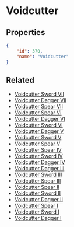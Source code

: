 # Voidcutter

<no description available>

## Properties

```json
{
    "id": 370,
    "name": "Voidcutter"
}
```

## Related

- [Voidcutter Sword VII](../items/20958-voidcutter-sword-vii.md)
- [Voidcutter Dagger VII](../items/20965-voidcutter-dagger-vii.md)
- [Voidcutter Spear VII](../items/20972-voidcutter-spear-vii.md)
- [Voidcutter Spear VI](../items/20971-voidcutter-spear-vi.md)
- [Voidcutter Dagger VI](../items/20964-voidcutter-dagger-vi.md)
- [Voidcutter Sword VI](../items/20957-voidcutter-sword-vi.md)
- [Voidcutter Dagger V](../items/20963-voidcutter-dagger-v.md)
- [Voidcutter Sword V](../items/20956-voidcutter-sword-v.md)
- [Voidcutter Spear V](../items/20970-voidcutter-spear-v.md)
- [Voidcutter Spear IV](../items/20969-voidcutter-spear-iv.md)
- [Voidcutter Sword IV](../items/20955-voidcutter-sword-iv.md)
- [Voidcutter Dagger IV](../items/20962-voidcutter-dagger-iv.md)
- [Voidcutter Dagger III](../items/20961-voidcutter-dagger-iii.md)
- [Voidcutter Sword III](../items/20954-voidcutter-sword-iii.md)
- [Voidcutter Spear III](../items/20968-voidcutter-spear-iii.md)
- [Voidcutter Spear II](../items/20967-voidcutter-spear-ii.md)
- [Voidcutter Sword II](../items/20953-voidcutter-sword-ii.md)
- [Voidcutter Dagger II](../items/20960-voidcutter-dagger-ii.md)
- [Voidcutter Spear I](../items/20966-voidcutter-spear-i.md)
- [Voidcutter Sword I](../items/20952-voidcutter-sword-i.md)
- [Voidcutter Dagger I](../items/20959-voidcutter-dagger-i.md)

